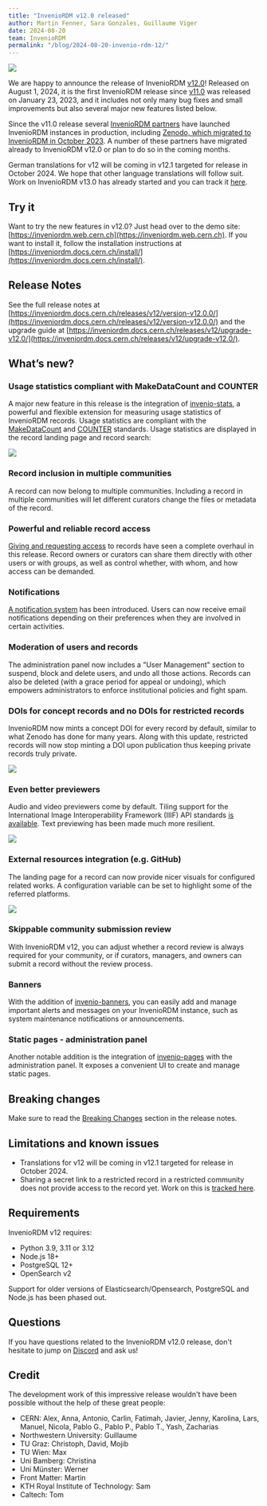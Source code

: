 ```yaml
---
title: "InvenioRDM v12.0 released"
author: Martin Fenner, Sara Gonzales, Guillaume Viger
date: 2024-08-20
team: InvenioRDM
permalink: "/blog/2024-08-20-invenio-rdm-12/"
---
```


![](/assets/images/blog-posts/invenio-rdm-v12.0-screenshot.png)

We are happy to announce the release of InvenioRDM [v12.0](https://inveniordm.docs.cern.ch/releases/v12/version-v12.0.0/)! Released on August 1, 2024, it is the first InvenioRDM release since [v11.0](https://inveniordm.docs.cern.ch/releases/v11/version-v11.0.0/) was released on January 23, 2023, and it includes not only many bug fixes and small improvements but also several major new features listed below.

Since the v11.0 release several [InvenioRDM partners](https://inveniosoftware.org/products/rdm/) have launched InvenioRDM instances in production, including [Zenodo, which migrated to InvenioRDM in October 2023](https://blog.zenodo.org/2023/10/13/2023-10-13-zenodo-rdm/). A number of these partners have migrated already to InvenioRDM v12.0 or plan to do so in the coming months.

German translations for v12 will be coming in v12.1 targeted for release in October 2024. We hope that other language translations will follow suit. Work on InvenioRDM v13.0 has already started and you can track it [here](https://github.com/inveniosoftware/invenio-app-rdm).

## Try it

Want to try the new features in v12.0? Just head over to the demo site: [https://inveniordm.web.cern.ch](https://inveniordm.web.cern.ch). If you want to install it, follow the installation instructions at [https://inveniordm.docs.cern.ch/install/](https://inveniordm.docs.cern.ch/install/).

## Release Notes

See the full release notes at [https://inveniordm.docs.cern.ch/releases/v12/version-v12.0.0/](https://inveniordm.docs.cern.ch/releases/v12/version-v12.0.0/) and the upgrade guide at [https://inveniordm.docs.cern.ch/releases/v12/upgrade-v12.0/](https://inveniordm.docs.cern.ch/releases/v12/upgrade-v12.0/).

## What’s new?

### Usage statistics compliant with MakeDataCount and COUNTER

A major new feature in this release is the integration of [invenio-stats](https://github.com/inveniosoftware/invenio-stats), a powerful and flexible extension for measuring usage statistics of InvenioRDM records. Usage statistics are compliant with the [MakeDataCount](https://makedatacount.org/) and [COUNTER](https://www.projectcounter.org/) standards. Usage statistics are displayed in the record landing page and record search:

![](/assets/images/blog-posts/stats-landing-page.png)

### Record inclusion in multiple communities

A record can now belong to multiple communities. Including a record in multiple communities will let different curators change the files or metadata of the record.

### Powerful and reliable record access

[Giving and requesting access](https://inveniordm.docs.cern.ch/features/features-walk-through/access_requests/) to records have seen a complete overhaul in this release. Record owners or curators can share them directly with other users or with groups, as well as control whether, with whom, and how access can be demanded.

### Notifications

[A notification system](https://inveniordm.docs.cern.ch/features/features-walk-through/notifications/) has been introduced. Users can now receive email notifications depending on their preferences when they are involved in certain activities.

### Moderation of users and records

The administration panel now includes a "User Management" section to suspend, block and delete users, and undo all those actions. Records can also be deleted (with a grace period for appeal or undoing), which empowers administrators to enforce institutional policies and fight spam.

### DOIs for concept records and no DOIs for restricted records

InvenioRDM now mints a concept DOI for every record by default, similar to what Zenodo has done for many years. Along with this update, restricted records will now stop minting a DOI upon publication thus keeping private records truly private.

![](/assets/images/blog-posts/concept_doi.png)

### Even better previewers

Audio and video previewers come by default. Tiling support for the International Image Interoperability Framework (IIIF) API standards [is available](https://github.com/inveniosoftware/invenio-rdm-records/tree/master/invenio_rdm_records/records/processors). Text previewing has been made much more resilient.

![](/assets/images/blog-posts/video_previewer.png)

### External resources integration (e.g. GitHub)

The landing page for a record can now provide nicer visuals for configured related works. A configuration variable can be set to highlight some of the referred platforms.

![](/assets/images/blog-posts/external_resources.png)

### Skippable community submission review

With InvenioRDM v12, you can adjust whether a record review is always required for your community, or if curators, managers, and owners can submit a record without the review process.

### Banners

With the addition of [invenio-banners](https://github.com/inveniosoftware/invenio-banners), you can easily add and manage important alerts and messages on your InvenioRDM instance, such as system maintenance notifications or announcements.

### Static pages - administration panel

Another notable addition is the integration of [invenio-pages](https://github.com/inveniosoftware/invenio-pages) with the administration panel. It exposes a convenient UI to create and manage static pages.

## Breaking changes

Make sure to read the [Breaking Changes](https://inveniordm.docs.cern.ch/releases/v12/version-v12.0.0/#breaking-changes) section in the release notes.

## Limitations and known issues

* Translations for v12 will be coming in v12.1 targeted for release in October 2024.
* Sharing a secret link to a restricted record in a restricted community does not provide access to the record yet. Work on this is [tracked here](https://github.com/inveniosoftware/invenio-app-rdm/issues/2706).

## Requirements

InvenioRDM v12 requires:

* Python 3.9, 3.11 or 3.12
* Node.js 18+
* PostgreSQL 12+
* OpenSearch v2

Support for older versions of Elasticsearch/Opensearch, PostgreSQL and Node.js has been phased out.

## Questions

If you have questions related to the InvenioRDM v12.0 release, don't hesitate to jump on [Discord](https://discord.gg/8qatqBC) and ask us!

## Credit

The development work of this impressive release wouldn't have been possible without the help of these great people:

* CERN: Alex, Anna, Antonio, Carlin, Fatimah, Javier, Jenny, Karolina, Lars, Manuel, Nicola, Pablo G., Pablo P., Pablo T., Yash, Zacharias
* Northwestern University: Guillaume
* TU Graz: Christoph, David, Mojib
* TU Wien: Max
* Uni Bamberg: Christina
* Uni Münster: Werner
* Front Matter: Martin
* KTH Royal Institute of Technology: Sam
* Caltech: Tom